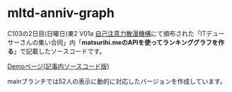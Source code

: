 # mltd-anniv-graph

C103の2日目(日曜日)東2 V01a [自己注意力散漫機構](https://webcatalog-free.circle.ms/Circle/18023631)にて頒布された「ITデューサーさんの集い合同」内「**matsurihi.meのAPIを使ってランキンググラフを作る**」で記載したソースコードです。

[Demoページ(記事内ソースコード版)](https://mikuta0407.net/tools/imas/mltd-anniv-graph_c103-demo/)

mainブランチでは52人の表示に動的に対応したバージョンを作成しています。
